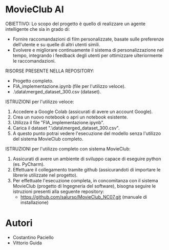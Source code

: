 # MovieClub AI
OBIETTIVO: Lo scopo del progetto è quello di realizzare un agente intelligente che sia in grado di:
  - Fornire raccomandazioni di film personalizzate, basate sulle preferenze dell'utente e su quelle di altri utenti simili. 
  - Evolvere e migliorare continuamente il sistema di personalizzazione nel tempo, integrando i feedback degli utenti per ottimizzare ulteriormente le raccomandazioni. 

RISORSE PRESENTE NELLA REPOSITORY: 
  - Progetto completo.
  - FIA_implementazione.ipynb (file per l'utilizzo veloce).
  - .\data\merged_dataset_300.csv (dataset).

ISTRUZIONI per l'utilizzo veloce:
  1. Accedere a Google Colab (assicurati di avere un account Google).
  2. Crea un nuovo notebook o apri un notebook esistente.
  3. Utilizza il file "FIA_implementazione.ipynb".
  4. Carica il dataset ".\data\merged_dataset_300.csv".
  5. A questo punto potrai vedere l'esecuzione del modello senza l'utilizzo del sistema MovieClub completo.

ISTRUZIONI per l'utilizzo completo con sistema MovieClub:
  1. Assicurati di avere un ambiente di sviluppo capace di eseguire python (es. PyCharm).
  2. Effettuare il collegamento tramite github (assicurandoti di importare le librerie utilizzate nel progetto).
  3. Per effettuate l'esecuzione completa, in concomitanza con il sistema MovieClub (progetto di Ingegneria del software), bisogna seguire le istruzioni presenti alla seguente repository:
     - https://github.com/salurso/MovieClub_NC07.git (manuale di installazione)

# Autori
- Costantino Paciello
- Vittorio Guida
